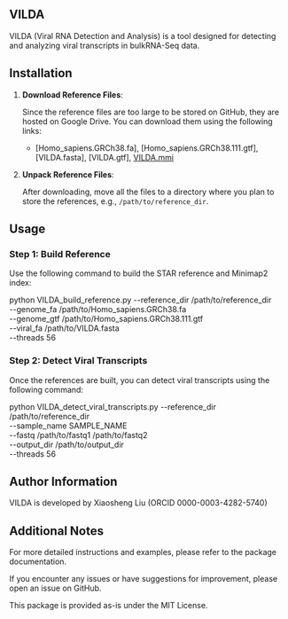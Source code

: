 ## VILDA

VILDA (Viral RNA Detection and Analysis) is a tool designed for detecting and analyzing viral transcripts in bulkRNA-Seq data.

## Installation

1. **Download Reference Files**:

   Since the reference files are too large to be stored on GitHub, they are hosted on Google Drive. You can download them using the following links:

   - [Homo_sapiens.GRCh38.fa], [Homo_sapiens.GRCh38.111.gtf], [VILDA.fasta], [VILDA.gtf], [VILDA.mmi](https://drive.google.com/drive/folders/1Y4ApWSGvvb6EhItm7unzqUMjBACWk0Lb)

2. **Unpack Reference Files**:

   After downloading, move all the files to a directory where you plan to store the references, e.g., `/path/to/reference_dir`.

## Usage

### Step 1: Build Reference

Use the following command to build the STAR reference and Minimap2 index:

python VILDA_build_reference.py --reference_dir /path/to/reference_dir \
                                --genome_fa /path/to/Homo_sapiens.GRCh38.fa \
                                --genome_gtf /path/to/Homo_sapiens.GRCh38.111.gtf \
                                --viral_fa /path/to/VILDA.fasta \
                                --threads 56

### Step 2: Detect Viral Transcripts

Once the references are built, you can detect viral transcripts using the following command:

python VILDA_detect_viral_transcripts.py --reference_dir /path/to/reference_dir \
                                         --sample_name SAMPLE_NAME \
                                         --fastq /path/to/fastq1 /path/to/fastq2 \
                                         --output_dir /path/to/output_dir \
                                         --threads 56

## Author Information

VILDA is developed by Xiaosheng Liu (ORCID 0000-0003-4282-5740)

## Additional Notes
For more detailed instructions and examples, please refer to the package documentation.

If you encounter any issues or have suggestions for improvement, please open an issue on GitHub.

This package is provided as-is under the MIT License.
